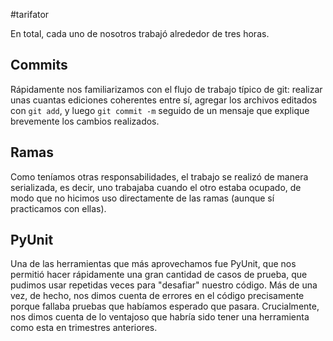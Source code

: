 #tarifator

En total, cada uno de nosotros trabajó alrededor de tres horas.

Commits
-------
Rápidamente nos familiarizamos con el flujo de trabajo típico de
git: realizar unas cuantas ediciones coherentes entre sí, agregar
los archivos editados con `git add`, y luego `git commit -m` seguido
de un mensaje que explique brevemente los cambios realizados.

Ramas
-----
Como teníamos otras responsabilidades, el trabajo se realizó de
manera serializada, es decir, uno trabajaba cuando el otro estaba
ocupado, de modo que no hicimos uso directamente de las ramas
(aunque sí practicamos con ellas).

PyUnit
------
Una de las herramientas que más aprovechamos fue PyUnit, que nos
permitió hacer rápidamente una gran cantidad de casos de prueba,
que pudimos usar repetidas veces para "desafiar" nuestro código.
Más de una vez, de hecho, nos dimos cuenta de errores en el código
precisamente porque fallaba pruebas que habíamos esperado que
pasara. Crucialmente, nos dimos cuenta de lo ventajoso que habría
sido tener una herramienta como esta en trimestres anteriores.
